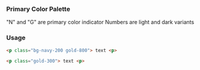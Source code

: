 ### Primary Color Palette
"N" and "G" are primary color indicator Numbers are light and dark variants

### Usage

```html
<p class="bg-navy-200 gold-800"> text <p> 
```

```html
<p class="gold-300"> text <p> 
```
